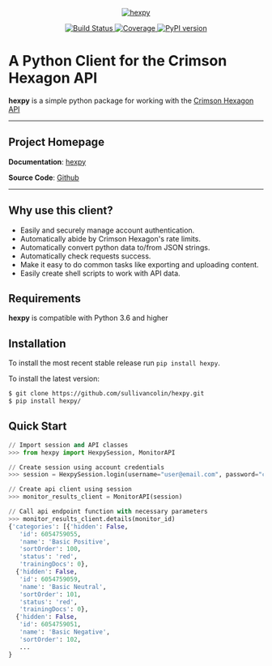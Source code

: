 <p align="center">
  <a href="https://sullivancolin.github.io/hexpy/"><img src="https://sullivancolin.github.io/hexpy/images/banner.png" alt="hexpy"></a>
</p>
<p align="center">
<a href="https://travis-ci.com/sullivancolin/hexpy" target="_blank">
    <img src="https://travis-ci.com/sullivancolin/hexpy.svg?branch=master" alt="Build Status">
</a>
<a href="https://codecov.io/gh/sullivancolin/hexpy" target="_blank">
    <img src="https://codecov.io/gh/sullivancolin/hexpy/branch/master/graph/badge.svg" alt="Coverage">
</a>
<a href="https://pypi.org/project/hexpy/" target="_blank">
    <img src="https://badge.fury.io/py/hexpy.svg" alt="PyPI version">
</a>
</p>

A Python Client for the Crimson Hexagon API
===========================================

**hexpy** is a simple python package for working with the [Crimson Hexagon API](https://apidocs.crimsonhexagon.com/)

---
## Project Homepage

**Documentation**: [hexpy](https://sullivancolin.github.io/hexpy/)

**Source Code**: [Github](https://github.com/sullivancolin/hexpy)

---

## Why use this client?

* Easily and securely manage account authentication.
* Automatically abide by Crimson Hexagon's rate limits.
* Automatically convert python data to/from JSON strings.
* Automatically check requests success.
* Make it easy to do common tasks like exporting and uploading content.
* Easily create shell scripts to work with API data.

## Requirements
**hexpy** is compatible with Python 3.6 and higher

## Installation
To install the most recent stable release run `pip install hexpy`.

To install the latest version:
```bash
$ git clone https://github.com/sullivancolin/hexpy.git
$ pip install hexpy/
```

## Quick Start

<div class="termy">

```python
// Import session and API classes
>>> from hexpy import HexpySession, MonitorAPI

// Create session using account credentials
>>> session = HexpySession.login(username="user@email.com", password="crimson_login")

// Create api client using session
>>> monitor_results_client = MonitorAPI(session)

// Call api endpoint function with necessary parameters
>>> monitor_results_client.details(monitor_id)
{'categories': [{'hidden': False,
   'id': 6054759055,
   'name': 'Basic Positive',
   'sortOrder': 100,
   'status': 'red',
   'trainingDocs': 0},
  {'hidden': False,
   'id': 6054759059,
   'name': 'Basic Neutral',
   'sortOrder': 101,
   'status': 'red',
   'trainingDocs': 0},
  {'hidden': False,
   'id': 6054759051,
   'name': 'Basic Negative',
   'sortOrder': 102,
   ...
}
```
</div>